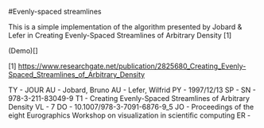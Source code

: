 #Evenly-spaced streamlines

This is a simple implementation of the algorithm presented by Jobard & Lefer in Creating Evenly-Spaced Streamlines of Arbitrary Density [1]

(Demo)[]

[1] https://www.researchgate.net/publication/2825680_Creating_Evenly-Spaced_Streamlines_of_Arbitrary_Density

TY - JOUR
AU - Jobard, Bruno
AU - Lefer, Wilfrid
PY - 1997/12/13
SP -
SN - 978-3-211-83049-9
T1 - Creating Evenly-Spaced Streamlines of Arbitrary Density
VL - 7
DO - 10.1007/978-3-7091-6876-9_5
JO - Proceedings of the eight Eurographics Workshop on visualization in scientific computing
ER -

